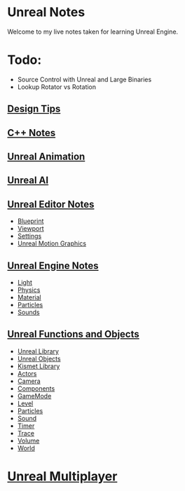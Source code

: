 # Unreal Notes

Welcome to my live notes taken for learning Unreal Engine.

# Todo:
- Source Control with Unreal and Large Binaries
- Lookup Rotator vs Rotation

## [Design Tips](./design-tips.md)

## [C++ Notes](./cpp-notes.md)

## [Unreal Animation](./unreal-animation.md)

## [Unreal AI](./unreal-ai.md)

## [Unreal Editor Notes](./unreal-editor-notes.md)

- [Blueprint](./unreal-editor-notes.md#blueprint)
- [Viewport](./unreal-editor-notes.md#viewport)
- [Settings](./unreal-editor-notes.md#settings)
- [Unreal Motion Graphics](./unreal-editor-notes.md#unreal-motion-graphics)

## [Unreal Engine Notes](./unreal-engine-notes.md)

- [Light](./unreal-engine-notes.md#light)
- [Physics](./unreal-engine-notes.md#physics)
- [Material](./unreal-engine-notes.md#material)
- [Particles](./unreal-engine-notes.md#particles)
- [Sounds](./unreal-engine-notes.md#sounds)

## [Unreal Functions and Objects](./unreal-objects.md)

- [Unreal Library](./unreal-objects.md#unreal-library)
- [Unreal Objects](./unreal-objects.md#unreal-objects)
- [Kismet Library](./unreal-objects.md#kismet-library)
- [Actors](./unreal-objects.md#actors)
- [Camera](./unreal-objects.md#camera)
- [Components](./unreal-objects.md#components)
- [GameMode](./unreal-objects.md#gamemode)
- [Level](./unreal-objects.md#level)
- [Particles](./unreal-objects.md#particles)
- [Sound](./unreal-objects.md#sound)
- [Timer](./unreal-objects.md#timer)
- [Trace](./unreal-objects.md#trace)
- [Volume](./unreal-objects.md#volume)
- [World](./unreal-objects.md#uworld)

# [Unreal Multiplayer](./unreal-multiplayer.md)


